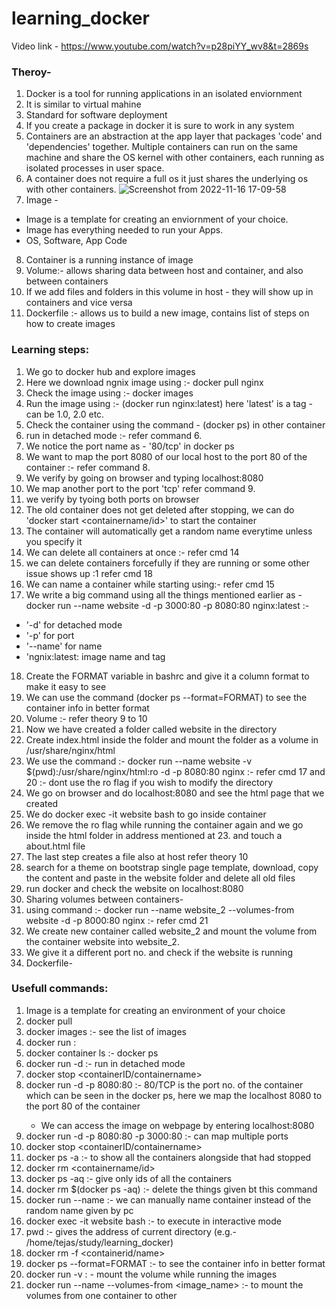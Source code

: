 # learning_docker

Video link - https://www.youtube.com/watch?v=p28piYY_wv8&t=2869s

### Theroy-
1. Docker is a tool for running applications in an isolated enviornment
2. It is similar to virtual mahine
3. Standard for software deployment
4. If you create a package in docker it is sure to work in any system
5. Containers are an abstraction at the app layer that packages 'code' and 'dependencies' together. Multiple containers can run on the same machine and share the OS kernel with other containers, each running as isolated processes in user space.
6. A container does not require a full os it just shares the underlying os with other containers.
 ![Screenshot from 2022-11-16 17-09-58](https://user-images.githubusercontent.com/67382565/202233330-61015c0e-c85c-44bc-8a1b-0aa59fd2cdc9.png)
7. Image - 
* Image is a template for creating an enviornment of your choice.
* Image has everything needed to run your Apps.
* OS, Software, App Code
8. Container is a running instance of image
9. Volume:- allows sharing data between host and container, and also between containers
10. If we add files and folders in this volume in host - they will show up in containers and vice versa
11. Dockerfile :- allows us to build a new image, contains list of steps on how to create images

### Learning steps:
1. We go to docker hub and explore images
2. Here we download ngnix image using :- docker pull nginx
3. Check the image using :- docker images
4. Run the image using :- (docker run nginx:latest)  here 'latest' is a tag - can be 1.0, 2.0 etc.
5. Check the container using the command - (docker ps) in other container
6. run in detached mode :- refer command 6.
7. We notice the port name as - '80/tcp' in docker ps
8. We want to map the port 8080 of our local host to the port 80 of the container :- refer command 8.
9. We verify by going on browser and typing localhost:8080
10. We map another port to the port 'tcp' refer command 9.
11. we verify by tyoing both ports on browser
12. The old container does not get deleted after stopping, we can do 'docker start <containername/id>' to start the container
13. The container will automatically get a random name everytime unless you specify it 
14. We can delete all containers at once :- refer cmd 14
15. we can delete containers forcefully if they are running or some other issue shows up :1 refer cmd 18
16. We can name a container while starting using:- refer cmd 15
17. We write a big command using all the things mentioned earlier as - docker run --name website -d -p 3000:80 -p 8080:80 nginx:latest :-
* '-d' for detached mode
* '-p' for port
* '--name' for name
* 'ngnix:latest: image name and tag
18. Create the FORMAT variable in bashrc and give it a column format to make it easy to see
19. We can use the command (docker ps --format=FORMAT) to see the container info in better format 
20. Volume :- refer theory 9 to 10
21. Now we have created a folder called website in the directory
22. Create index.html inside the folder and mount the folder as a volume in /usr/share/nginx/html
23. We use the command :- docker run --name website -v $(pwd):/usr/share/nginx/html:ro -d -p 8080:80 nginx :- refer cmd 17 and 20 :- dont use the ro flag if you wish to modify the directory
24. We go on browser and do localhost:8080 and see the html page that we created
25. We do docker exec -it website bash to go inside container
26. We remove the ro flag while running the container again and we go inside the html folder in address mentioned at 23. and touch a about.html file 
27. The last step creates a file also at host refer theory 10
28. search for a theme on bootstrap single page template, download, copy the content and paste in the website folder and delete all old files
29. run docker and check the website on localhost:8080 
30. Sharing volumes between containers- 
31. using command :- docker run --name website_2 --volumes-from website -d -p 8000:80 nginx :- refer cmd 21
32. We create new container called website_2 and mount the volume from the container website into website_2.
33. We give it a different port no. and check if the website is running
34. Dockerfile-

### Usefull commands:

1. Image is a template for creating an environment of your choice
2. docker pull <imageName>
3. docker images :- see the list of images
4. docker run <imagename>:<tag>
5. docker container ls :- docker ps
6. docker run -d <imageName> :- run in detached mode
7. docker stop <containerID/containername>
8. docker run -d -p 8080:80 <imageName> :-  80/TCP is the port no. of the container which can be seen in the docker ps, here we map the localhost 8080 to the port 80 of the container
   * We can access the image on webpage by entering localhost:8080
9. docker run -d -p 8080:80 -p 3000:80 <imageName> :- can map multiple ports
10. docker stop <containerID/containername>
11. docker ps -a :-  to show all the containers alongside that had stopped
12. docker rm <containername/id>
13. docker ps -aq :- give only ids of all the containers
14. docker rm $(docker ps -aq) :- delete the things given bt this command
15. docker run --name <containerName> <imageName>:- we can manually name container instead of the random name given by pc
16. docker exec -it website bash :- to execute in interactive mode
17. pwd :- gives the address of current directory (e.g.- /home/tejas/study/learning_docker) 
18. docker rm -f <containerid/name>
19. docker ps --format=FORMAT :- to see the container info in better format
20. docker run -v <addressOfTheFolderInHOST>:<addressOfTheFolderInDocker> <imageName> - mount the volume while running the images
21. docker run --name <toBeCreatedContainerName> --volumes-from <containerNameWhoseVolumeWeNeed>  <image_name> :- to mount the volumes from one container to other 
